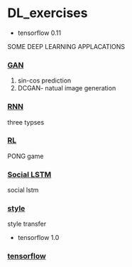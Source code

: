 # DL_exercises 

- tensorflow 0.11

SOME DEEP LEARNING APPLACATIONS

### [GAN](https://github.com/lyuwenyu/DL_exercises/tree/master/gan-generative%20adversarial%20network) 
1. sin-cos prediction 
2. DCGAN- natual image generation 

### [RNN](https://github.com/lyuwenyu/DL_exercises/tree/master/pong-reinforcement%20learning) 
three typses 

### [RL](https://github.com/lyuwenyu/DL_exercises/tree/master/rnn) 
PONG game

### [Social LSTM](https://github.com/lyuwenyu/DL_exercises/tree/master/social-lstm)
social lstm

### [style](https://github.com/lyuwenyu/DL_exercises/tree/master/style-transfer)
style transfer


- tensorflow 1.0

### [tensorflow](https://github.com/lyuwenyu/DL_exercises/tree/master/tensorflow)
